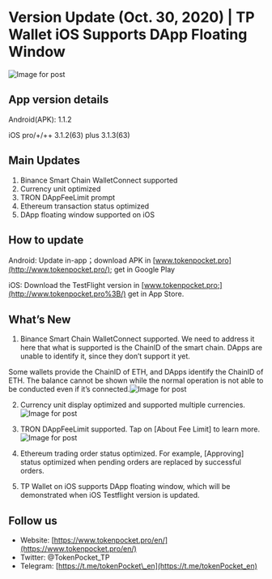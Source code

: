 # Version Update \(Oct. 30, 2020\) \| TP Wallet iOS Supports DApp Floating Window



![Image for post](https://miro.medium.com/max/1000/0*NXTWW0B19-uZH7k9.png)

## App version details <a id="82df"></a>

Android\(APK\): 1.1.2

iOS pro/+/++ 3.1.2\(63\) plus 3.1.3\(63\)

## Main Updates <a id="1448"></a>

1. Binance Smart Chain WalletConnect supported
2. Currency unit optimized
3. TRON DAppFeeLimit prompt
4. Ethereum transaction status optimized
5. DApp floating window supported on iOS

## How to update <a id="2150"></a>

Android: Update in-app；download APK in [www.tokenpocket.pro](http://www.tokenpocket.pro/); get in Google Play

iOS: Download the TestFlight version in [www.tokenpocket.pro;](http://www.tokenpocket.pro%3B/) get in App Store.

## What’s New <a id="0567"></a>

1. Binance Smart Chain WalletConnect supported. We need to address it here that what is supported is the ChainID of the smart chain. DApps are unable to identify it, since they don’t support it yet.

Some wallets provide the ChainID of ETH, and DApps identify the ChainID of ETH. The balance cannot be shown while the normal operation is not able to be conducted even if it’s connected.![Image for post](https://miro.medium.com/max/1238/0*oAxHPLbIM4iIXPdL.png)

2. Currency unit display optimized and supported multiple currencies.![Image for post](https://miro.medium.com/max/800/1*lnxSFZ83G9X-dyYbNmvJHQ.png)

3. TRON DAppFeeLimit supported. Tap on \[About Fee Limit\] to learn more.![Image for post](https://miro.medium.com/max/1223/0*6qxScXNxc-4UfiTM.png)

4. Ethereum trading order status optimized. For example, \[Approving\] status optimized when pending orders are replaced by successful orders.

5. TP Wallet on iOS supports DApp floating window, which will be demonstrated when iOS Testflight version is updated.

## Follow us <a id="8b87"></a>

* Website: [https://www.tokenpocket.pro/en/](https://www.tokenpocket.pro/en/)
* Twitter: @TokenPocket\_TP
* Telegram: [https://t.me/tokenPocket\_en](https://t.me/tokenPocket_en)

